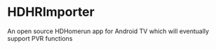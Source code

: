 # HDHRImporter
An open source HDHomerun app for Android TV which will eventually support PVR functions
